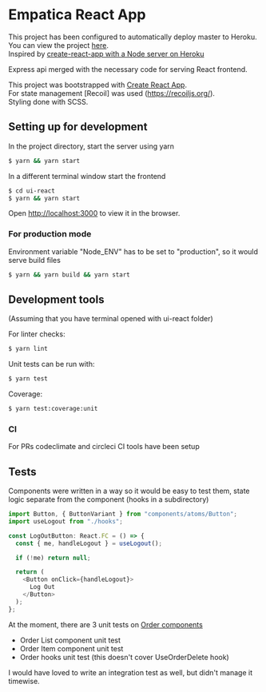 # Empatica React App

This project has been configured to automatically deploy master to Heroku.<br />
You can view the project [here](https://react-node-ci.herokuapp.com/).<br />
Inspired by [create-react-app with a Node server on Heroku](https://github.com/mars/heroku-cra-node)<br />

Express api merged with the necessary code for serving React frontend.<br />

This project was bootstrapped with [Create React App](https://github.com/facebook/create-react-app).<br />
For state management [Recoil] was used (https://recoiljs.org/).<br />
Styling done with SCSS.<br />


## Setting up for development

In the project directory, start the server using yarn
```bash
$ yarn && yarn start
```

In a different terminal window start the frontend
```bash
$ cd ui-react
$ yarn && yarn start
```

Open [http://localhost:3000](http://localhost:3000) to view it in the browser.

### For production mode
Environment variable "Node_ENV" has to be set to "production", so it would serve build files
```bash
$ yarn && yarn build && yarn start
```

## Development tools
(Assuming that you have terminal opened with ui-react folder)

For linter checks:
```bash
$ yarn lint
```

Unit tests can be run with:
```bash
$ yarn test
```
Coverage:
```bash
$ yarn test:coverage:unit
```

### CI
For PRs codeclimate and circleci CI tools have been setup

## Tests
Components were written in a way so it would be easy to test them, state logic separate from the component (hooks in a subdirectory)

```javascript
import Button, { ButtonVariant } from "components/atoms/Button";
import useLogout from "./hooks";

const LogOutButton: React.FC = () => {
  const { me, handleLogout } = useLogout();

  if (!me) return null;

  return (
    <Button onClick={handleLogout}>
      Log Out
    </Button>
  );
};
```

At the moment, there are 3 unit tests on [Order components](react-ui/src/components/Order)
- Order List component unit test
- Order Item component unit test
- Order hooks unit test (this doesn't cover UseOrderDelete hook)

I would have loved to write an integration test as well, but didn't manage it timewise.

